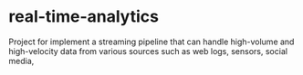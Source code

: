 # real-time-analytics
Project for implement a streaming pipeline that can handle high-volume and high-velocity data from various sources such as web logs, sensors, social media,
